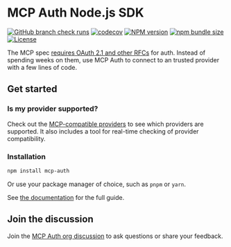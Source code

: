 # MCP Auth Node.js SDK

[![GitHub branch check runs](https://img.shields.io/github/check-runs/mcp-auth/js/master)](https://github.com/mcp-auth/js/actions?query=branch%3Amaster)
[![codecov](https://codecov.io/gh/mcp-auth/js/graph/badge.svg?token=JXZ4C50SCV)](https://codecov.io/gh/mcp-auth/js)
[![NPM version](https://img.shields.io/npm/v/mcp-auth)](https://www.npmjs.com/package/mcp-auth)
[![npm bundle size](https://img.shields.io/bundlephobia/minzip/mcp-auth)](https://bundlephobia.com/package/mcp-auth)
[![License](https://img.shields.io/npm/l/mcp-auth)](https://github.com/mcp-auth/js/blob/master/LICENSE)

The MCP spec [requires OAuth 2.1 and other RFCs](https://modelcontextprotocol.io/specification/2025-03-26/basic/authorization) for auth. Instead of spending weeks on them, use MCP Auth to connect to an trusted provider with a few lines of code.

## Get started

### Is my provider supported?

Check out the [MCP-compatible providers](https://mcp-auth.dev/docs/providers-list) to see which providers are supported. It also includes a tool for real-time checking of provider compatibility.

### Installation

```bash
npm install mcp-auth
```

Or use your package manager of choice, such as `pnpm` or `yarn`.

See [the documentation](https://mcp-auth.dev/docs/get-started) for the full guide.

## Join the discussion

Join the [MCP Auth org discussion](https://github.com/orgs/mcp-auth/discussions) to ask questions or share your feedback.
